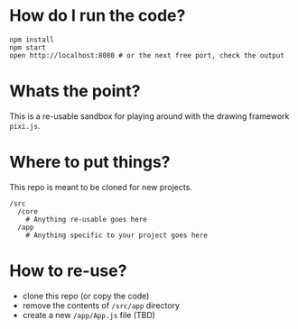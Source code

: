 # How do I run the code?

```
npm install
npm start
open http://localhost:8080 # or the next free port, check the output
```

# Whats the point?

This is a re-usable sandbox for playing around with the drawing framework `pixi.js`.

# Where to put things?

This repo is meant to be cloned for new projects.

```
/src
  /core
    # Anything re-usable goes here
  /app
    # Anything specific to your project goes here
```

# How to re-use?

 - clone this repo (or copy the code)
 - remove the contents of `/src/app` directory
 - create a new `/app/App.js` file (TBD)